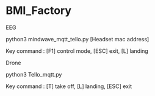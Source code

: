 # BMI_Factory

EEG

python3 mindwave_mqtt_tello.py [Headset mac address]

Key command : [F1] control mode, [ESC] exit, [L] landing
 

Drone

python3 Tello_mqtt.py

Key command : [T] take off, [L] landing, [ESC] exit

